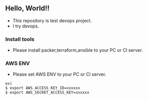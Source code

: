## Hello, World!!

* This repository is test devops project.
* I try devops.

### Install tools

* Please install packer,terraform,ansible to your PC or CI server.

### AWS ENV

* Please set AWS ENV to your PC or CI server.

```
ex)
$ export AWS_ACCESS_KEY_ID=xxxxxx
$ export AWS_SECRET_ACCESS_KEY=xxxxxx
```
